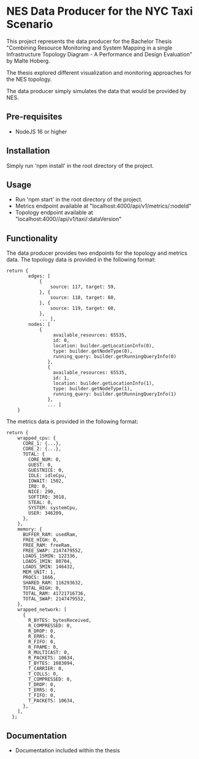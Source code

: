 # NES Data Producer for the NYC Taxi Scenario

This project represents the data producer for the Bachelor Thesis "Combining Resource Monitoring and
System Mapping in a single Infrastructure Topology Diagram - A Performance and Design Evaluation"
by Malte Hoberg.

The thesis explored different visualization and monitoring approaches for the NES topology.

The data producer simply simulates the data that would be provided by NES.

## Pre-requisites
* NodeJS 16 or higher

## Installation
Simply run 'npm install' in the root directory of the project.

## Usage
* Run 'npm start' in the root directory of the project.
* Metrics endpoint available at "localhost:4000/api/v1/metrics/:nodeId"
* Topology endpoint available at "localhost:4000//api/v1/taxi/:dataVersion"


## Functionality
The data producer provides two endpoints for the topology and metrics data. 
The topology data is provided in the following format:
```
return {
        edges: [
            {
                source: 117, target: 59,
            }, {
                source: 118, target: 60,
            }, {
                source: 119, target: 60,
            },
            ... ], 
        nodes: [
            {
                 available_resources: 65535,
                 id: 0,
                 location: builder.getLocationInfo(0),
                 type: builder.getNodeType(0),
                 running_query: builder.getRunningQueryInfo(0)
               },
               {
                 available_resources: 65535,
                 id: 1,
                 location: builder.getLocationInfo(1),
                 type: builder.getNodeType(1),
                 running_query: builder.getRunningQueryInfo(1)
               },
               ... ]
    }
```
The metrics data is provided in the following format:
```
return {
    wrapped_cpu: {
      CORE_1: {...},
      CORE_2: {...},
      TOTAL: {
        CORE_NUM: 0,
        GUEST: 0,
        GUESTNICE: 0,
        IDLE: idleCpu,
        IOWAIT: 1502,
        IRQ: 0,
        NICE: 290,
        SOFTIRQ: 3018,
        STEAL: 0,
        SYSTEM: systemCpu,
        USER: 346209,
      },
    },
    memory: {
      BUFFER_RAM: usedRam,
      FREE_HIGH: 0,
      FREE_RAM: freeRam,
      FREE_SWAP: 2147479552,
      LOADS_15MIN: 122336,
      LOADS_1MIN: 80704,
      LOADS_5MIN: 146432,
      MEM_UNIT: 1,
      PROCS: 1666,
      SHARED_RAM: 116293632,
      TOTAL_HIGH: 0,
      TOTAL_RAM: 41721716736,
      TOTAL_SWAP: 2147479552,
    },
    wrapped_network: [
      {
        R_BYTES: bytesReceived,
        R_COMPRESSED: 0,
        R_DROP: 0,
        R_ERRS: 0,
        R_FIFO: 0,
        R_FRAME: 0,
        R_MULTICAST: 0,
        R_PACKETS: 10634,
        T_BYTES: 1083094,
        T_CARRIER: 0,
        T_COLLS: 0,
        T_COMPRESSED: 0,
        T_DROP: 0,
        T_ERRS: 0,
        T_FIFO: 0,
        T_PACKETS: 10634,
      },
    ],
  };
```



## Documentation
- Documentation included within the thesis

